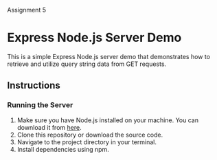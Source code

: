 Assignment 5

# Express Node.js Server Demo

This is a simple Express Node.js server demo that demonstrates how to retrieve and utilize query string data from GET requests.

## Instructions

### Running the Server

1. Make sure you have Node.js installed on your machine. You can download it from [here](https://nodejs.org/).
2. Clone this repository or download the source code.
3. Navigate to the project directory in your terminal.
4. Install dependencies using npm.
